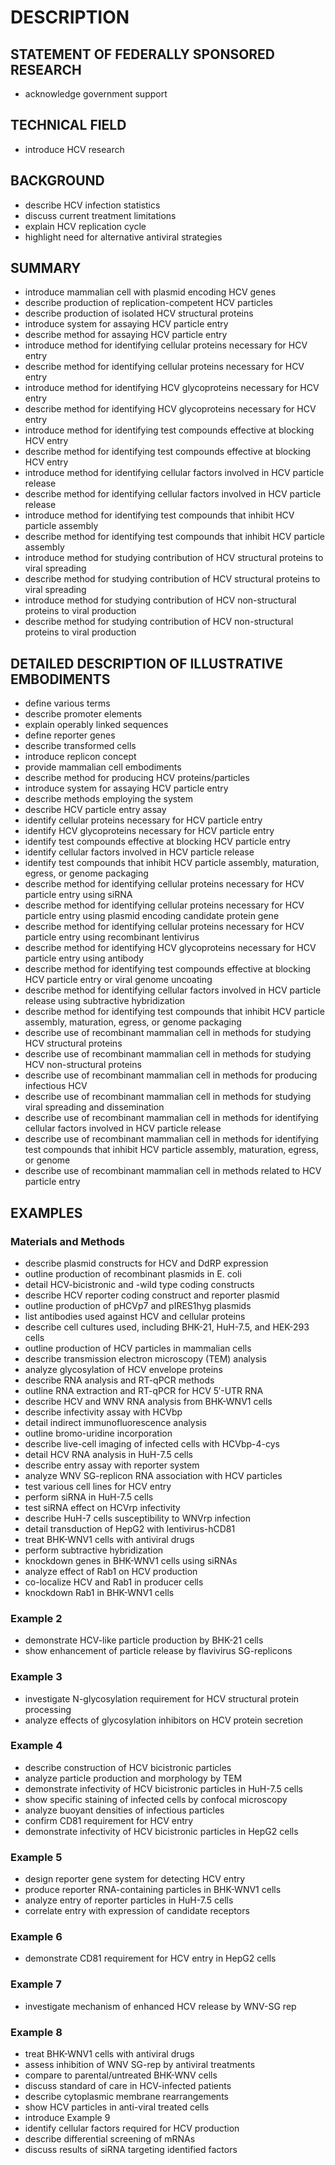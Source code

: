 # DESCRIPTION

## STATEMENT OF FEDERALLY SPONSORED RESEARCH

- acknowledge government support

## TECHNICAL FIELD

- introduce HCV research

## BACKGROUND

- describe HCV infection statistics
- discuss current treatment limitations
- explain HCV replication cycle
- highlight need for alternative antiviral strategies

## SUMMARY

- introduce mammalian cell with plasmid encoding HCV genes
- describe production of replication-competent HCV particles
- describe production of isolated HCV structural proteins
- introduce system for assaying HCV particle entry
- describe method for assaying HCV particle entry
- introduce method for identifying cellular proteins necessary for HCV entry
- describe method for identifying cellular proteins necessary for HCV entry
- introduce method for identifying HCV glycoproteins necessary for HCV entry
- describe method for identifying HCV glycoproteins necessary for HCV entry
- introduce method for identifying test compounds effective at blocking HCV entry
- describe method for identifying test compounds effective at blocking HCV entry
- introduce method for identifying cellular factors involved in HCV particle release
- describe method for identifying cellular factors involved in HCV particle release
- introduce method for identifying test compounds that inhibit HCV particle assembly
- describe method for identifying test compounds that inhibit HCV particle assembly
- introduce method for studying contribution of HCV structural proteins to viral spreading
- describe method for studying contribution of HCV structural proteins to viral spreading
- introduce method for studying contribution of HCV non-structural proteins to viral production
- describe method for studying contribution of HCV non-structural proteins to viral production

## DETAILED DESCRIPTION OF ILLUSTRATIVE EMBODIMENTS

- define various terms
- describe promoter elements
- explain operably linked sequences
- define reporter genes
- describe transformed cells
- introduce replicon concept
- provide mammalian cell embodiments
- describe method for producing HCV proteins/particles
- introduce system for assaying HCV particle entry
- describe methods employing the system
- describe HCV particle entry assay
- identify cellular proteins necessary for HCV particle entry
- identify HCV glycoproteins necessary for HCV particle entry
- identify test compounds effective at blocking HCV particle entry
- identify cellular factors involved in HCV particle release
- identify test compounds that inhibit HCV particle assembly, maturation, egress, or genome packaging
- describe method for identifying cellular proteins necessary for HCV particle entry using siRNA
- describe method for identifying cellular proteins necessary for HCV particle entry using plasmid encoding candidate protein gene
- describe method for identifying cellular proteins necessary for HCV particle entry using recombinant lentivirus
- describe method for identifying HCV glycoproteins necessary for HCV particle entry using antibody
- describe method for identifying test compounds effective at blocking HCV particle entry or viral genome uncoating
- describe method for identifying cellular factors involved in HCV particle release using subtractive hybridization
- describe method for identifying test compounds that inhibit HCV particle assembly, maturation, egress, or genome packaging
- describe use of recombinant mammalian cell in methods for studying HCV structural proteins
- describe use of recombinant mammalian cell in methods for studying HCV non-structural proteins
- describe use of recombinant mammalian cell in methods for producing infectious HCV
- describe use of recombinant mammalian cell in methods for studying viral spreading and dissemination
- describe use of recombinant mammalian cell in methods for identifying cellular factors involved in HCV particle release
- describe use of recombinant mammalian cell in methods for identifying test compounds that inhibit HCV particle assembly, maturation, egress, or genome
- describe use of recombinant mammalian cell in methods related to HCV particle entry

## EXAMPLES

### Materials and Methods

- describe plasmid constructs for HCV and DdRP expression
- outline production of recombinant plasmids in E. coli
- detail HCV-bicistronic and -wild type coding constructs
- describe HCV reporter coding construct and reporter plasmid
- outline production of pHCVp7 and pIRES1hyg plasmids
- list antibodies used against HCV and cellular proteins
- describe cell cultures used, including BHK-21, HuH-7.5, and HEK-293 cells
- outline production of HCV particles in mammalian cells
- describe transmission electron microscopy (TEM) analysis
- analyze glycosylation of HCV envelope proteins
- describe RNA analysis and RT-qPCR methods
- outline RNA extraction and RT-qPCR for HCV 5′-UTR RNA
- describe HCV and WNV RNA analysis from BHK-WNV1 cells
- describe infectivity assay with HCVbp
- detail indirect immunofluorescence analysis
- outline bromo-uridine incorporation
- describe live-cell imaging of infected cells with HCVbp-4-cys
- detail HCV RNA analysis in HuH-7.5 cells
- describe entry assay with reporter system
- analyze WNV SG-replicon RNA association with HCV particles
- test various cell lines for HCV entry
- perform siRNA in HuH-7.5 cells
- test siRNA effect on HCVrp infectivity
- describe HuH-7 cells susceptibility to WNVrp infection
- detail transduction of HepG2 with lentivirus-hCD81
- treat BHK-WNV1 cells with antiviral drugs
- perform subtractive hybridization
- knockdown genes in BHK-WNV1 cells using siRNAs
- analyze effect of Rab1 on HCV production
- co-localize HCV and Rab1 in producer cells
- knockdown Rab1 in BHK-WNV1 cells

### Example 2

- demonstrate HCV-like particle production by BHK-21 cells
- show enhancement of particle release by flavivirus SG-replicons

### Example 3

- investigate N-glycosylation requirement for HCV structural protein processing
- analyze effects of glycosylation inhibitors on HCV protein secretion

### Example 4

- describe construction of HCV bicistronic particles
- analyze particle production and morphology by TEM
- demonstrate infectivity of HCV bicistronic particles in HuH-7.5 cells
- show specific staining of infected cells by confocal microscopy
- analyze buoyant densities of infectious particles
- confirm CD81 requirement for HCV entry
- demonstrate infectivity of HCV bicistronic particles in HepG2 cells

### Example 5

- design reporter gene system for detecting HCV entry
- produce reporter RNA-containing particles in BHK-WNV1 cells
- analyze entry of reporter particles in HuH-7.5 cells
- correlate entry with expression of candidate receptors

### Example 6

- demonstrate CD81 requirement for HCV entry in HepG2 cells

### Example 7

- investigate mechanism of enhanced HCV release by WNV-SG rep

### Example 8

- treat BHK-WNV1 cells with antiviral drugs
- assess inhibition of WNV SG-rep by antiviral treatments
- compare to parental/untreated BHK-WNV cells
- discuss standard of care in HCV-infected patients
- describe cytoplasmic membrane rearrangements
- show HCV particles in anti-viral treated cells
- introduce Example 9
- identify cellular factors required for HCV production
- describe differential screening of mRNAs
- discuss results of siRNA targeting identified factors

